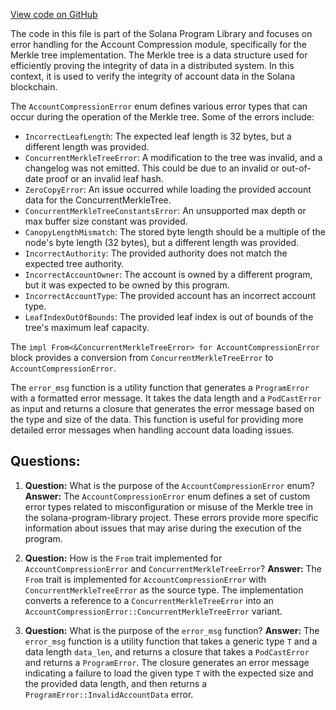 [View code on GitHub](https://github.com/solana-labs/solana-program-library/account-compression/programs/account-compression/src/error.rs)

The code in this file is part of the Solana Program Library and focuses on error handling for the Account Compression module, specifically for the Merkle tree implementation. The Merkle tree is a data structure used for efficiently proving the integrity of data in a distributed system. In this context, it is used to verify the integrity of account data in the Solana blockchain.

The `AccountCompressionError` enum defines various error types that can occur during the operation of the Merkle tree. Some of the errors include:

- `IncorrectLeafLength`: The expected leaf length is 32 bytes, but a different length was provided.
- `ConcurrentMerkleTreeError`: A modification to the tree was invalid, and a changelog was not emitted. This could be due to an invalid or out-of-date proof or an invalid leaf hash.
- `ZeroCopyError`: An issue occurred while loading the provided account data for the ConcurrentMerkleTree.
- `ConcurrentMerkleTreeConstantsError`: An unsupported max depth or max buffer size constant was provided.
- `CanopyLengthMismatch`: The stored byte length should be a multiple of the node's byte length (32 bytes), but a different length was provided.
- `IncorrectAuthority`: The provided authority does not match the expected tree authority.
- `IncorrectAccountOwner`: The account is owned by a different program, but it was expected to be owned by this program.
- `IncorrectAccountType`: The provided account has an incorrect account type.
- `LeafIndexOutOfBounds`: The provided leaf index is out of bounds of the tree's maximum leaf capacity.

The `impl From<&ConcurrentMerkleTreeError> for AccountCompressionError` block provides a conversion from `ConcurrentMerkleTreeError` to `AccountCompressionError`.

The `error_msg` function is a utility function that generates a `ProgramError` with a formatted error message. It takes the data length and a `PodCastError` as input and returns a closure that generates the error message based on the type and size of the data. This function is useful for providing more detailed error messages when handling account data loading issues.
## Questions: 
 1. **Question:** What is the purpose of the `AccountCompressionError` enum?
   **Answer:** The `AccountCompressionError` enum defines a set of custom error types related to misconfiguration or misuse of the Merkle tree in the solana-program-library project. These errors provide more specific information about issues that may arise during the execution of the program.

2. **Question:** How is the `From` trait implemented for `AccountCompressionError` and `ConcurrentMerkleTreeError`?
   **Answer:** The `From` trait is implemented for `AccountCompressionError` with `ConcurrentMerkleTreeError` as the source type. The implementation converts a reference to a `ConcurrentMerkleTreeError` into an `AccountCompressionError::ConcurrentMerkleTreeError` variant.

3. **Question:** What is the purpose of the `error_msg` function?
   **Answer:** The `error_msg` function is a utility function that takes a generic type `T` and a data length `data_len`, and returns a closure that takes a `PodCastError` and returns a `ProgramError`. The closure generates an error message indicating a failure to load the given type `T` with the expected size and the provided data length, and then returns a `ProgramError::InvalidAccountData` error.
